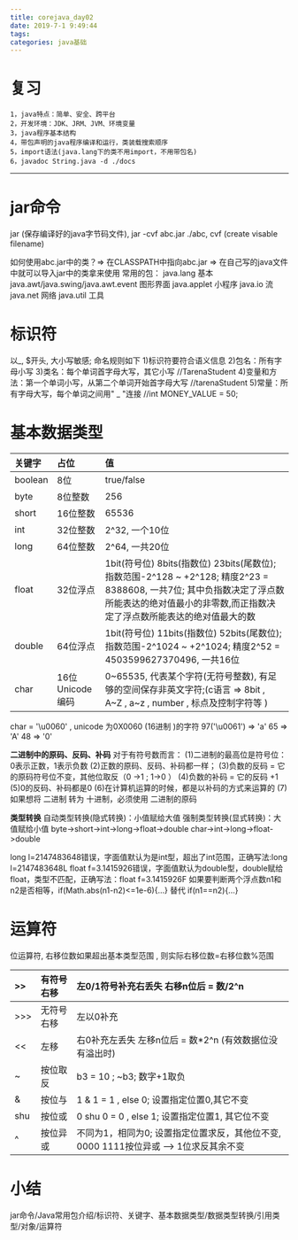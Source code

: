 ```yaml
---
title: corejava_day02
date: 2019-7-1 9:49:44
tags:
categories: java基础
---
```


# 复习
	1，java特点：简单、安全、跨平台
	2，开发环境：JDK、JRM、JVM、环境变量
	3，java程序基本结构
	4，带包声明的java程序编译和运行，类装载搜索顺序
	5，import语法(java.lang下的类不用import，不用带包名)
	6，javadoc String.java -d ./docs
	
-----
<!-- more -->
# jar命令
jar (保存编译好的java字节码文件), jar -cvf abc.jar ./abc, cvf (create visable filename)

如何使用abc.jar中的类？=> 在CLASSPATH中指向abc.jar => 在自己写的java文件中就可以导入jar中的类拿来使用
常用的包：
	java.lang 基本
	java.awt/java.swing/java.awt.event 图形界面
	java.applet 小程序
	java.io 流
	java.net 网络
	java.util 工具
	
# 标识符
以_, $开头, 大小写敏感; 命名规则如下
1)标识符要符合语义信息
2)包名：所有字母小写
3)类名：每个单词首字母大写，其它小写   //TarenaStudent
4)变量和方法：第一个单词小写，从第二个单词开始首字母大写 //tarenaStudent
5)常量：所有字母大写，每个单词之间用" _ "连接 //int MONEY_VALUE = 50;

# 基本数据类型

| 关键字| 占位| 值|
|:-|:-|:-|
|boolean| 8位| true/false|
|byte| 8位整数|256|
|short| 16位整数|65536|
|int| 32位整数|2^32, 一个10位|
|long| 64位整数|2^64, 一共20位|
|float|32位浮点|1bit(符号位) 8bits(指数位) 23bits(尾数位); 指数范围-2^128 ~ +2^128; 精度2^23 = 8388608, 一共7位; 其中负指数决定了浮点数所能表达的绝对值最小的非零数,而正指数决定了浮点数所能表达的绝对值最大的数|
|double|64位浮点|1bit(符号位) 11bits(指数位) 52bits(尾数位); 指数范围-2^1024 ~ +2^1024; 精度2^52 = 4503599627370496, 一共16位|
|char|16位Unicode编码| 0~65535, 代表某个字符(无符号整数), 有足够的空间保存非英文字符;(c语言 => 8bit , A~Z , a~z , number , 标点及控制字符等 )|


char = '\u0060' , unicode 为0X0060 (16进制 )的字符
97('\u0061') => 'a'
65 => 'A'
48 => '0'

__二进制中的原码、反码、补码__
      对于有符号数而言：
      (1)二进制的最高位是符号位：0表示正数，1表示负数
      (2)正数的原码、反码、补码都一样；
      (3)负数的反码 =  它的原码符号位不变，其他位取反（0 ->1 ; 1->0 ）
      (4)负数的补码 = 它的反码 +1
      (5)0的反码、补码都是0
      (6)在计算机运算的时候，都是以补码的方式来运算的
	  (7)如果想将 二进制 转为 十进制，必须使用 二进制的原码

__类型转换__
	自动类型转换(隐式转换)：小值赋给大值
	强制类型转换(显式转换)：大值赋给小值
	byte->short->int->long->float->double
	char->int->long->float->double
	
long l=2147483648错误，字面值默认为是int型，超出了int范围，正确写法:long l=2147483648L
float f=3.1415926错误，字面值默认为double型，double赋给float，类型不匹配，正确写法：float f=3.1415926F
如果要判断两个浮点数n1和n2是否相等，if(Math.abs(n1-n2)<=1e-6){...} 替代 if(n1==n2){...}

# 运算符
位运算符, 右移位数如果超出基本类型范围 , 则实际右移位数=右移位数%范围

|>> | 有符号右移| 左0/1符号补充右丢失	右移n位后 = 数/2^n|
|:-|:-|:-|
| >>>| 无符号右移| 左以0补充|
| <<| 左移| 右0补充左丢失 左移n位后 = 数*2^n (有效数据位没有溢出时)|
| ~| 按位取反| b3 = 10 ; ~b3; 数字+1取负|
| &| 按位与| 1 & 1 = 1 , else 0; 设置指定位置0,其它不变|
| shu|按位或| 0 shu 0 = 0 , else 1; 设置指定位置1, 其它位不变|
| ^| 按位异或| 不同为1，相同为0; 设置指定位置求反，其他位不变, 0000 1111按位异或 --> 1位求反其余不变|


# 小结
jar命令/Java常用包介绍/标识符、关键字、基本数据类型/数据类型转换/引用类型/对象/运算符
